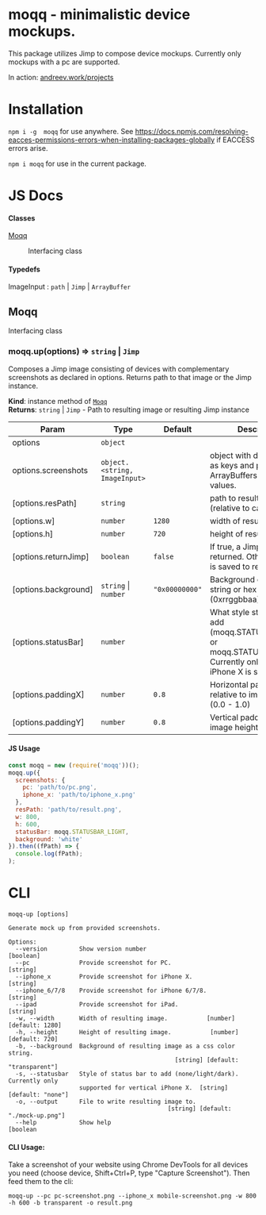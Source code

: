 # moqq - minimalistic device mockups.
This package utilizes Jimp to compose device mockups. Currently only mockups with a pc are supported.

In action: <a href="https://andreev.work/projects" target="_blank">andreev.work/projects</a>

# Installation
`npm i -g  moqq` for use anywhere. See https://docs.npmjs.com/resolving-eacces-permissions-errors-when-installing-packages-globally if EACCESS errors arise.

`npm i moqq` for use in the current package.

# JS Docs
#### Classes

<dl>
<dt><a href="#Moqq">Moqq</a></dt>
<dd><p>Interfacing class</p>
</dd>
</dl>

#### Typedefs

<dl>
<dt><span>ImageInput</span> : <code>path</code> | <code>Jimp</code> | <code>ArrayBuffer</code></dt>
<dd></dd>
</dl>

<a name="Moqq"></a>

## Moqq
Interfacing class

<a name="Moqq+up"></a>

### moqq.up(options) ⇒ <code>string</code> \| <code>Jimp</code>
Composes a Jimp image consisting of devices with 
complementary screenshots as declared in options.
Returns path to that image or the Jimp instance.

**Kind**: instance method of [<code>Moqq</code>](#Moqq)  
**Returns**: <code>string</code> \| <code>Jimp</code> - Path to resulting image or resulting Jimp instance  

| Param | Type | Default | Description |
| --- | --- | --- | --- |
| options | <code>object</code> |  |  |
| options.screenshots | <code>object.&lt;string, ImageInput&gt;</code> |  | object with deviceNames as keys and paths, ArrayBuffers or Jimps as values. |
| [options.resPath] | <code>string</code> |  | path to resulting image (relative to caller location). |
| [options.w] | <code>number</code> | <code>1280</code> | width of resulting image. |
| [options.h] | <code>number</code> | <code>720</code> | height of resulting image. |
| [options.returnJimp] | <code>boolean</code> | <code>false</code> | If true, a Jimp instance is returned. Otherwise image is saved to resPath. |
| [options.background] | <code>string</code> \| <code>number</code> | <code>&quot;0x00000000&quot;</code> | Background color as css string or hex number (0xrrggbbaa). |
| [options.statusBar] | <code>number</code> | <code></code> | What style status bar to add (moqq.STATUSBAR_LIGHT or moqq.STATUSBAR_DARK). Currently only vertical iPhone X is  supported. |
| [options.paddingX] | <code>number</code> | <code>0.8</code> | Horizontal padding relative to image width (0.0 - 1.0) |
| [options.paddingY] | <code>number</code> | <code>0.8</code> | Vertical padding relative to image height (0.0 - 1.0) |

<a name="ImageInput"></a>

#### JS Usage
```javascript
const moqq = new (require('moqq'))();
moqq.up({
  screenshots: {
    pc: 'path/to/pc.png',
    iphone_x: 'path/to/iphone_x.png'
  },
  resPath: 'path/to/result.png',
  w: 800,
  h: 600,
  statusBar: moqq.STATUSBAR_LIGHT,
  background: 'white'
}).then((fPath) => {
  console.log(fPath);
);

  ```

# CLI
```
moqq-up [options]

Generate mock up from provided screenshots.

Options:
  --version         Show version number                                [boolean]
  --pc              Provide screenshot for PC.                          [string]
  --iphone_x        Provide screenshot for iPhone X.                    [string]
  --iphone_6/7/8    Provide screenshot for iPhone 6/7/8.                [string]
  --ipad            Provide screenshot for iPad.                        [string]
  -w, --width       Width of resulting image.           [number] [default: 1280]
  -h, --height      Height of resulting image.           [number] [default: 720]
  -b, --background  Background of resulting image as a css color string.
                                               [string] [default: "transparent"]
  -s, --statusbar   Style of status bar to add (none/light/dark). Currently only
                    supported for vertical iPhone X.  [string] [default: "none"]
  -o, --output      File to write resulting image to.
                                             [string] [default: "./mock-up.png"]
  --help            Show help                                          [boolean
```
#### CLI Usage:
Take a screenshot of your website using Chrome DevTools for all devices you need (choose  device, Shift+Ctrl+P, type "Capture Screenshot").
Then feed them to the cli:

`moqq-up --pc pc-screenshot.png --iphone_x mobile-screenshot.png -w 800 -h 600 -b transparent -o result.png`
